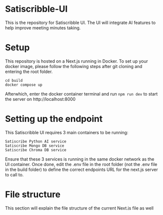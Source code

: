 # Satiscribble-UI

This is the repository for Satiscribble UI. The UI will integrate AI features to help improve meeting minutes taking.

# Setup
This repository is hosted on a Next.js running in Docker. To set up your docker image, please follow the following steps after git cloning and entering the root folder.
```
cd build
docker compose up
```
Afterwhich, enter the docker container terminal and run `npm run dev` to start the server on http://localhost:8000

# Setting up the endpoint
This Satiscribble UI requires 3 main containers to be running:

```
Satiscribe Python AI service
Satiscribe Mongo DB service
Satiscribe Chroma DB service
```

Ensure that these 3 services is running in the same docker network as the UI container. Once done, edit the .env file in the root folder (not the .env file in the build folder) to define the correct endpoints URL for the next.js server to call to.

# File structure
This section will explain the file structure of the current Next.js file as well as a quick explanation of how should you structure / edit the files if required.

```
├── build                          <- folder containing all docker container related files
│   ├── Dockerfile
│   └── docker-compose.yml (volume mount important files)
│
├── public                         <- folder containing all image assets/icons that are used
│
├── node_modules                   <- folder containing all libraries, run npm install to create this folder (should never be manually created)
│
├── src                            <- base folder containing all the UI components to be imported into the UI pages
│   ├── components                 <- folder containing all the code for component (ideally seperate each component into its individual .tsx files)
│   │
│   ├── data                       <- folder containing data files in JSON (can be configuration files etc to be used in the main pages)
│   │
│   ├── functions                  <- base folder containing all function files that are used
│   │   ├── api                    <- folder containing all function files related to api
│   │   └── helper                 <- folder containing all helper function files (eg. formatting data)
│   │
│   ├── pages                      <- folder containing all main ui files and will define all routes of the UI 
│   │   ├── api                    <- folder containing all server-side api files (each file in this folder will be routed to /api/filename)
|   |   |
│   │   ├── foldername             <- folder containing client-side code, must have an index.tsx inside the foldername which will contain the code for UI routed to /foldername
│   │   |    └── index.tsx
|   |   |
│   │   ├── index.tsx              <- file containing the UI for the route /
│   │   └── _app.tsx               <- config file to package the index.tsx files (should not be edited)
│   │
│   └── styles                     <- folder containing all css stylesheets
│
├── .env                           <- folder containing all environment variables for the Next.js (backend urls)
│
├── next.config.js                 <- next.js compiler file (should not be edited)
│  
├── package-lock.json              <- contains all the dependencies and library used
│  
├── package.json                   <- contains all the dependencies and library used, run npm install 
│  
├── .eslintrc.json                 <- config file for eslint (should not be edited)
│  
├── next-env.d.ts                  <- config file for typescript in next (should not be edited)
│  
└── tsconfig.json                  <- config file for typescript (should not be edited)
```

To create new routes in the UI, create a folder with the route name in the folder pages and add an index.js / index.tsx which contains the code for the UI for the page in that folder

To create new api routes, create a new file with the route name in api 

In the styles folder, there are 2 types of css (global.css and styles.module.css)
- all styles in global.css is accessible by all pages (good for defining global variables like colours)
- styles defined in styles.module.css will have to be imported in each index file 
